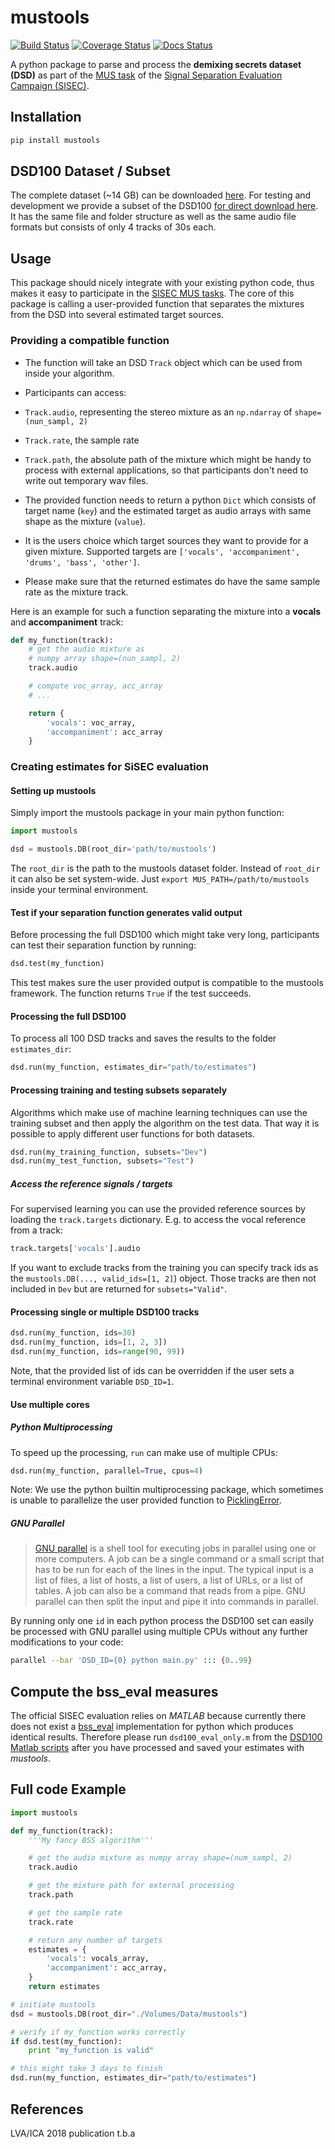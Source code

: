 # mustools

[![Build Status](https://travis-ci.org/faroit/mustools.svg?branch=master)](https://travis-ci.org/faroit/mustools)
[![Coverage Status](https://coveralls.io/repos/github/faroit/mustools/badge.svg?branch=master)](https://coveralls.io/github/faroit/mustools?branch=master)
[![Docs Status](https://readthedocs.org/projects/mustools/badge/?version=latest)](https://mustools.readthedocs.org/en/latest/)


A python package to parse and process the __demixing secrets dataset (DSD)__ as part of the [MUS task](https://sisec.inria.fr/home/2016-professionally-produced-music-recordings/) of the [Signal Separation Evaluation Campaign (SISEC)](https://sisec.inria.fr/).

## Installation

```bash
pip install mustools
```

## DSD100 Dataset / Subset

The complete dataset (~14 GB) can be downloaded [here](http://liutkus.net/DSD100.zip). For testing and development we provide a subset of the DSD100 [for direct download here](https://www.loria.fr/~aliutkus/DSD100subset.zip). It has the same file and folder structure as well as the same audio file formats but consists of only 4 tracks of 30s each.

## Usage

This package should nicely integrate with your existing python code, thus makes it easy to participate in the [SISEC MUS tasks](https://sisec.inria.fr/home/2016-professionally-produced-music-recordings). The core of this package is calling a user-provided function that separates the mixtures from the DSD into several estimated target sources.

### Providing a compatible function

- The function will take an DSD ```Track``` object which can be used from inside your algorithm.
- Participants can access:

 - ```Track.audio```, representing the stereo mixture as an ```np.ndarray``` of ```shape=(nun_sampl, 2)```
 - ```Track.rate```, the sample rate
 - ```Track.path```, the absolute path of the mixture which might be handy to process with external applications, so that participants don't need to write out temporary wav files.

- The provided function needs to return a python ```Dict``` which consists of target name (```key```) and the estimated target as audio arrays with same shape as the mixture (```value```).
- It is the users choice which target sources they want to provide for a given mixture. Supported targets are ```['vocals', 'accompaniment', 'drums', 'bass', 'other']```.
- Please make sure that the returned estimates do have the same sample rate as the mixture track.

Here is an example for such a function separating the mixture into a __vocals__ and __accompaniment__ track:

```python
def my_function(track):
    # get the audio mixture as
    # numpy array shape=(nun_sampl, 2)
    track.audio

    # compute voc_array, acc_array
    # ...

    return {
        'vocals': voc_array,
        'accompaniment': acc_array
    }
```

### Creating estimates for SiSEC evaluation

#### Setting up mustools

Simply import the mustools package in your main python function:

```python
import mustools

dsd = mustools.DB(root_dir='path/to/mustools')
```

The ```root_dir``` is the path to the mustools dataset folder. Instead of ```root_dir``` it can also be set system-wide. Just ```export MUS_PATH=/path/to/mustools``` inside your terminal environment.

#### Test if your separation function generates valid output

Before processing the full DSD100 which might take very long, participants can test their separation function by running:
```python
dsd.test(my_function)
```
This test makes sure the user provided output is compatible to the mustools framework. The function returns `True` if the test succeeds.

#### Processing the full DSD100

To process all 100 DSD tracks and saves the results to the folder ```estimates_dir```:

```python
dsd.run(my_function, estimates_dir="path/to/estimates")
```

#### Processing training and testing subsets separately

Algorithms which make use of machine learning techniques can use the training subset and then apply the algorithm on the test data. That way it is possible to apply different user functions for both datasets.

```python
dsd.run(my_training_function, subsets="Dev")
dsd.run(my_test_function, subsets="Test")
```

##### Access the reference signals / targets

For supervised learning you can use the provided reference sources by loading the `track.targets` dictionary.
E.g. to access the vocal reference from a track:

```python
track.targets['vocals'].audio
```

If you want to exclude tracks from the training you can specify track ids as  the `mustools.DB(..., valid_ids=[1, 2]`) object. Those tracks are then not included in `Dev` but are returned for `subsets="Valid"`.


#### Processing single or multiple DSD100 tracks

```python
dsd.run(my_function, ids=30)
dsd.run(my_function, ids=[1, 2, 3])
dsd.run(my_function, ids=range(90, 99))
```

Note, that the provided list of ids can be overridden if the user sets a terminal environment variable ```DSD_ID=1```.

#### Use multiple cores

##### Python Multiprocessing

To speed up the processing, `run` can make use of multiple CPUs:

```python
dsd.run(my_function, parallel=True, cpus=4)
```

Note: We use the python builtin multiprocessing package, which sometimes is unable to parallelize the user provided function to [PicklingError](http://stackoverflow.com/a/8805244).

##### GNU Parallel

> [GNU parallel](http://www.gnu.org/software/parallel) is a shell tool for executing jobs in parallel using one or more computers. A job can be a single command or a small script that has to be run for each of the lines in the input. The typical input is a list of files, a list of hosts, a list of users, a list of URLs, or a list of tables. A job can also be a command that reads from a pipe. GNU parallel can then split the input and pipe it into commands in parallel.

By running only one ```id``` in each python process the DSD100 set can easily be processed with GNU parallel using multiple CPUs without any further modifications to your code:

```bash
parallel --bar 'DSD_ID={0} python main.py' ::: {0..99}  
```

## Compute the bss_eval measures

The official SISEC evaluation relies on _MATLAB_ because currently there does not exist a [bss_eval](http://bass-db.gforge.inria.fr/bss_eval/) implementation for python which produces identical results.
Therefore please run ```dsd100_eval_only.m``` from the [DSD100 Matlab scripts](https://github.com/faroit/dsd100mat) after you have processed and saved your estimates with _mustools_.

## Full code Example

```python
import mustools

def my_function(track):
    '''My fancy BSS algorithm'''

    # get the audio mixture as numpy array shape=(num_sampl, 2)
    track.audio

    # get the mixture path for external processing
    track.path

    # get the sample rate
    track.rate

    # return any number of targets
    estimates = {
        'vocals': vocals_array,
        'accompaniment': acc_array,
    }
    return estimates

# initiate mustools
dsd = mustools.DB(root_dir="./Volumes/Data/mustools")

# verify if my_function works correctly
if dsd.test(my_function):
    print "my_function is valid"

# this might take 3 days to finish
dsd.run(my_function, estimates_dir="path/to/estimates")

```

## References

LVA/ICA 2018 publication t.b.a

```
